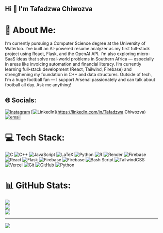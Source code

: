 ## Hi 👋 I'm Tafadzwa Chiwozva

# 💫 About Me:
I’m currently pursuing a Computer Science degree at the University of Waterloo. I’ve built an AI-powered resume analyzer as my first full-stack project using React, Flask, and the OpenAI API. I’m also exploring micro-SaaS ideas that solve real-world problems in Southern Africa — especially in areas like invoicing automation and financial literacy. I’m currently learning full-stack development (React, Tailwind, Firebase) and strengthening my foundation in C++ and data structures. Outside of tech, I’m a huge football fan — I support Arsenal passionately and can talk about football all day. Ask me anything!<br>


## 🌐 Socials:
[![Instagram](https://img.shields.io/badge/Instagram-%23E4405F.svg?logo=Instagram&logoColor=white)](https://instagram.com/topdollartaffy) [![LinkedIn](https://img.shields.io/badge/LinkedIn-%230077B5.svg?logo=linkedin&logoColor=white)](https://linkedin.com/in/Tafadzwa Chiwozva) [![email](https://img.shields.io/badge/Email-D14836?logo=gmail&logoColor=white)](mailto:tchiwozv@uwaterloo.ca) 

# 💻 Tech Stack:
![C](https://img.shields.io/badge/c-%2300599C.svg?style=for-the-badge&logo=c&logoColor=white) ![C++](https://img.shields.io/badge/c++-%2300599C.svg?style=for-the-badge&logo=c%2B%2B&logoColor=white) ![JavaScript](https://img.shields.io/badge/javascript-%23323330.svg?style=for-the-badge&logo=javascript&logoColor=%23F7DF1E) ![LaTeX](https://img.shields.io/badge/latex-%23008080.svg?style=for-the-badge&logo=latex&logoColor=white) ![Python](https://img.shields.io/badge/python-3670A0?style=for-the-badge&logo=python&logoColor=ffdd54) ![R](https://img.shields.io/badge/r-%23276DC3.svg?style=for-the-badge&logo=r&logoColor=white) ![Render](https://img.shields.io/badge/Render-%46E3B7.svg?style=for-the-badge&logo=render&logoColor=white) ![Firebase](https://img.shields.io/badge/firebase-%23039BE5.svg?style=for-the-badge&logo=firebase) ![React](https://img.shields.io/badge/react-%2320232a.svg?style=for-the-badge&logo=react&logoColor=%2361DAFB) ![Flask](https://img.shields.io/badge/flask-%23000.svg?style=for-the-badge&logo=flask&logoColor=white) ![Firebase](https://img.shields.io/badge/firebase-%23039BE5.svg?style=for-the-badge&logo=firebase) ![Firebase](https://img.shields.io/badge/firebase-a08021?style=for-the-badge&logo=firebase&logoColor=ffcd34) ![Bash Script](https://img.shields.io/badge/bash_script-%23121011.svg?style=for-the-badge&logo=gnu-bash&logoColor=white) ![TailwindCSS](https://img.shields.io/badge/tailwindcss-%2338B2AC.svg?style=for-the-badge&logo=tailwind-css&logoColor=white) ![Vercel](https://img.shields.io/badge/vercel-%23000000.svg?style=for-the-badge&logo=vercel&logoColor=white) ![Git](https://img.shields.io/badge/git-%23F05033.svg?style=for-the-badge&logo=git&logoColor=white) ![GitHub](https://img.shields.io/badge/github-%23121011.svg?style=for-the-badge&logo=github&logoColor=white) ![Python](https://img.shields.io/badge/python-3670A0?style=for-the-badge&logo=python&logoColor=ffdd54)
# 📊 GitHub Stats:
![](https://github-readme-stats.vercel.app/api?username=Tafadzwa-Chiwozva&theme=radical&hide_border=false&include_all_commits=false&count_private=false)<br/>
![](https://nirzak-streak-stats.vercel.app/?user=Tafadzwa-Chiwozva&theme=radical&hide_border=false)<br/>
![](https://github-readme-stats.vercel.app/api/top-langs/?username=Tafadzwa-Chiwozva&theme=radical&hide_border=false&include_all_commits=false&count_private=false&layout=compact)

---
[![](https://visitcount.itsvg.in/api?id=Tafadzwa-Chiwozva&icon=0&color=0)](https://visitcount.itsvg.in)

<!-- Proudly created with GPRM ( https://gprm.itsvg.in ) -->
